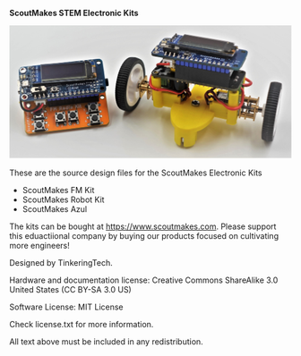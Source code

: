 **ScoutMakes STEM Electronic Kits**

![ScoutMakes](/assets/combo.jpg)

These are the source design files for the ScoutMakes Electronic Kits
- ScoutMakes FM Kit
- ScoutMakes Robot Kit
- ScoutMakes Azul

The kits can be bought at https://www.scoutmakes.com.
Please support this eduactiional company by buying our products focused on cultivating more engineers!

Designed by TinkeringTech.

Hardware and documentation license: Creative Commons ShareAlike 3.0 United States (CC BY-SA 3.0 US)

Software License: MIT License

Check license.txt for more information.

All text above must be included in any redistribution.
